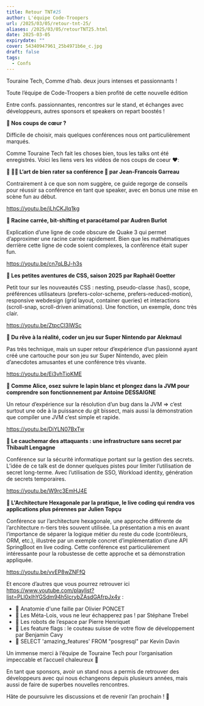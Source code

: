 ```yaml
---
title: Retour TNT#25
author: L'équipe Code-Troopers
url: /2025/03/05/retour-tnt-25/
aliases: /2025/03/05/retourTNT25.html
date: 2025-03-05
expirydate: ""
cover: 54340947961_25b4971b6e_c.jpg
draft: false
tags:
  - Confs
---
```

Touraine Tech, Comme d’hab. deux jours intenses et passionnants !

Toute l’équipe de Code-Troopers a bien profité de cette nouvelle édition

Entre confs. passionnantes, rencontres sur le stand, et échanges avec développeurs, autres sponsors et speakers on repart boostés !

**🎤 Nos coups de cœur ?**

Difficile de choisir, mais quelques conférences nous ont particulièrement marqués.

Comme Touraine Tech fait les choses bien, tous les talks ont été enregistrés. Voici les liens vers les vidéos de nos coups de coeur ❤️:

**🔗 🧑‍🎨 L’art de bien rater sa conférence 🥱 par Jean-Francois Garreau**

Contrairement à ce que son nom suggère, ce guide regorge de conseils pour réussir sa conférence en tant que speaker, avec en bonus une mise en scène fun au début.

<https://youtu.be/jLhCKJlq1kg>

**🔗 Racine carrée, bit-shifting et paracétamol par Audren Burlot**

Explication d’une ligne de code obscure de Quake 3 qui permet d’approximer une racine carrée rapidement. Bien que les mathématiques derrière cette ligne de code soient complexes, la conférence était super fun.

<https://youtu.be/cn7qLBJ-h3s>

**🔗 Les petites aventures de CSS, saison 2025 par Raphaël Goetter**

Petit tour sur les nouveautés CSS : nesting, pseudo-classe :has(), scope, préférences utilisateurs (prefers-color-scheme, prefers-reduced-motion), responsive webdesign (grid layout, container queries) et interactions (scroll-snap, scroll-driven animations). Une fonction, un exemple, donc très clair.

<https://youtu.be/ZtpcCl3lWSc>

**🔗 Du rêve à la réalité, coder un jeu sur Super Nintendo par Alekmaul**

Pas très technique, mais un super retour d’expérience d’un passionné ayant créé une cartouche pour son jeu sur Super Nintendo, avec plein d’anecdotes amusantes et une conférence très vivante.

<https://youtu.be/Ei3vhTioKME>

**🔗 Comme Alice, osez suivre le lapin blanc et plongez dans la JVM pour comprendre son fonctionnement par Antoine DESSAIGNE**

Un retour d’expérience sur la résolution d’un bug dans la JVM => c’est surtout une ode à la puissance du git bissect, mais aussi la démonstration que compiler une JVM c’est simple et rapide.

<https://youtu.be/DiYLN07BxTw>

**🔗 Le cauchemar des attaquants : une infrastructure sans secret par Thibault Lengagne**

Conférence sur la sécurité informatique portant sur la gestion des secrets. L’idée de ce talk est de donner quelques pistes pour limiter l’utilisation de secret long-terme. Avec l’utilisation de SSO, Workload identity, génération de secrets temporaires. 

<https://youtu.be/W9rc3EmHJ4E>

**🔗 L'Architecture Hexagonale par la pratique, le live coding qui rendra vos applications plus pérennes par Julien Topçu**

Conférence sur l’architecture hexagonale, une approche différente de l’architecture n-tiers très souvent utilisée. La présentation a mis en avant l’importance de séparer la logique métier du reste du code (contrôleurs, ORM, etc.), illustrée par un exemple concret d’implémentation d’une API SpringBoot en live coding. Cette conférence est particulièrement intéressante pour la robustesse de cette approche et sa démonstration appliquée.

<https://youtu.be/vvEP8wZNFfQ>

Et encore d’autres que vous pourrez retrouver ici <https://www.youtube.com/playlist?list=PLl0xIhYGSdm94h5lcrybZAsdGAfrpJx4y> : 

* 🔗 Anatomie d'une faille par Olivier PONCET
* 🔗 Les Méta-Lois, vous ne leur échapperez pas ! par Stéphane Trebel
* 🔗 Les robots de l’espace par Pierre Henriquet
* 🔗 Les feature flags : le couteau suisse de votre flow de développement par Benjamin Cavy
* 🔗 SELECT 'amazing_features' FROM "posgresql" par Kevin Davin

Un immense merci à l’équipe de Touraine Tech pour l’organisation impeccable et l’accueil chaleureux 🙌

En tant que sponsors, avoir un stand nous a permis de retrouver des développeurs avec qui nous échangeons depuis plusieurs années, mais aussi de faire de superbes nouvelles rencontres.

Hâte de poursuivre les discussions et de revenir l’an prochain ! 👋